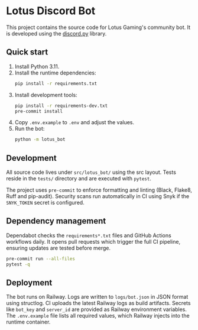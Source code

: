 # Lotus Discord Bot

This project contains the source code for Lotus Gaming's community bot.
It is developed using the [discord.py](https://discordpy.readthedocs.io/) library.

## Quick start

1. Install Python 3.11.
2. Install the runtime dependencies:
   ```bash
   pip install -r requirements.txt
   ```
3. Install development tools:
   ```bash
   pip install -r requirements-dev.txt
   pre-commit install
   ```
4. Copy `.env.example` to `.env` and adjust the values.
5. Run the bot:
   ```bash
   python -m lotus_bot
   ```

## Development

All source code lives under `src/lotus_bot/` using the src layout.  Tests
reside in the `tests/` directory and are executed with `pytest`.

The project uses `pre-commit` to enforce formatting and linting
(Black, Flake8, Ruff and pip-audit).  Security scans run automatically in
CI using Snyk if the `SNYK_TOKEN` secret is configured.

## Dependency management

Dependabot checks the `requirements*.txt` files and GitHub Actions
workflows daily. It opens pull requests which trigger the full CI
pipeline, ensuring updates are tested before merge.

```bash
pre-commit run --all-files
pytest -q
```

## Deployment

The bot runs on Railway. Logs are written to `logs/bot.json` in JSON
format using structlog.  CI uploads the latest Railway logs as build
artifacts.
Secrets like `bot_key` and `server_id` are provided as Railway environment variables. The `.env.example` file lists all required values, which Railway injects into the runtime container.
